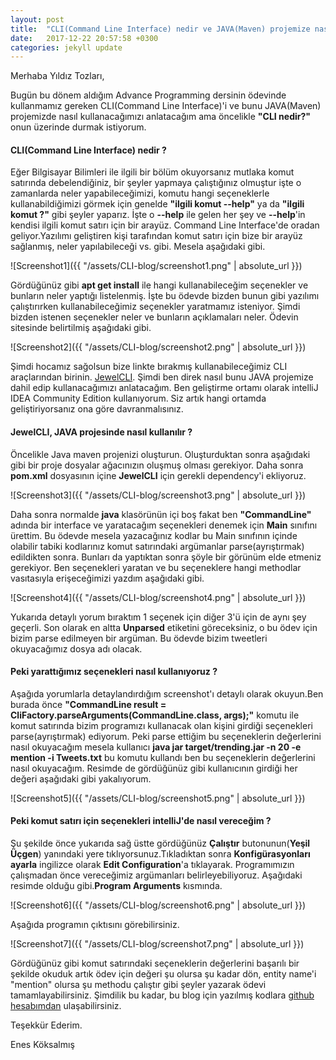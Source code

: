 ```yaml
---
layout: post
title:  "CLI(Command Line Interface) nedir ve JAVA(Maven) projemize nasıl ekleriz ?"
date:   2017-12-22 20:57:58 +0300
categories: jekyll update
---
```


Merhaba Yıldız Tozları,

Bugün bu dönem aldığım Advance Programming dersinin ödevinde kullanmamız gereken CLI(Command Line Interface)'i ve bunu JAVA(Maven) projemizde nasıl kullanacağımızı anlatacağım ama öncelikle **"CLI nedir?"** onun üzerinde durmak istiyorum.

#### **CLI(Command Line Interface) nedir ?**

Eğer Bilgisayar Bilimleri ile ilgili bir bölüm okuyorsanız mutlaka komut satırında debelendiğiniz, bir şeyler yapmaya çalıştığınız olmuştur işte o zamanlarda neler yapabileceğimizi, komutu hangi seçeneklerle kullanabildiğimizi görmek için genelde **"ilgili komut --help"** ya da **"ilgili komut ?"** gibi şeyler yaparız. İşte o **--help** ile gelen her şey ve **--help**'in kendisi ilgili komut satırı için bir arayüz. Command Line Interface'de oradan geliyor.Yazılımı geliştiren kişi tarafından komut satırı için bize bir arayüz sağlanmış, neler yapılabileceği vs. gibi. Mesela aşağıdaki gibi.

![Screenshot1]({{ "/assets/CLI-blog/screenshot1.png" | absolute_url }})

Gördüğünüz gibi **apt get install** ile hangi kullanabileceğim seçenekler ve bunların neler yaptığı listelenmiş. İşte bu ödevde bizden bunun gibi yazılımı çalıştırırken kullanabileceğimiz seçenekler yaratmamız isteniyor. Şimdi bizden istenen seçenekler neler ve bunların açıklamaları neler. Ödevin sitesinde belirtilmiş aşağıdaki gibi.

![Screenshot2]({{ "/assets/CLI-blog/screenshot2.png" | absolute_url }})

Şimdi hocamız sağolsun bize linkte bırakmış kullanabileceğimiz CLI araçlarından birinin. [JewelCLI](http://jewelcli.lexicalscope.com/). Şimdi ben direk nasıl bunu JAVA projemize dahil edip kullanacağımızı anlatacağım. Ben geliştirme ortamı olarak intelliJ IDEA Community Edition kullanıyorum. Siz artık hangi ortamda geliştiriyorsanız ona göre davranmalısınız.

#### **JewelCLI, JAVA projesinde nasıl kullanılır ?**

Öncelikle Java maven projenizi oluşturun. Oluşturduktan sonra aşağıdaki gibi bir proje dosyalar ağacınızın oluşmuş olması gerekiyor. Daha sonra **pom.xml** dosyasının içine **JewelCLI** için gerekli dependency'i ekliyoruz.

![Screenshot3]({{ "/assets/CLI-blog/screenshot3.png" | absolute_url }})


 Daha sonra normalde **java** klasörünün içi boş fakat ben **"CommandLine"** adında bir interface ve yaratacağım seçenekleri denemek için **Main** sınıfını ürettim. Bu ödevde mesela yazacağınız kodlar bu Main sınıfının içinde olabilir tabiki kodlarınız komut satırındaki argümanlar parse(ayrıştırmak) edildikten sonra. Bunları da yaptıktan sonra şöyle bir görünüm elde etmeniz gerekiyor. Ben seçenekleri yaratan ve bu seçeneklere hangi methodlar vasıtasıyla erişeceğimizi yazdım aşağıdaki gibi.

![Screenshot4]({{ "/assets/CLI-blog/screenshot4.png" | absolute_url }})

Yukarıda detaylı yorum bıraktım 1 seçenek için diğer 3'ü için de aynı şey geçerli. Son olarak en altta **Unparsed** etiketini göreceksiniz, o bu ödev için bizim parse edilmeyen bir argüman. Bu ödevde bizim tweetleri okuyacağımız dosya adı olacak.

#### **Peki yarattığımız seçenekleri nasıl kullanıyoruz ?**

Aşağıda yorumlarla detaylandırdığım screenshot'ı detaylı olarak okuyun.Ben burada önce **"CommandLine result = CliFactory.parseArguments(CommandLine.class, args);"** komutu ile komut satırında bizim programızı kullanacak olan kişini girdiği seçenekleri parse(ayrıştırmak) ediyorum. Peki parse ettiğim bu seçeneklerin değerlerini nasıl okuyacağım mesela kullanıcı **java jar target/trending.jar -n 20 -e mention -i Tweets.txt**
bu komutu kullandı ben bu seçeneklerin değerlerini nasıl okuyacağım. Resimde de gördüğünüz gibi kullanıcının girdiği her değeri aşağıdaki gibi yakalıyorum.

![Screenshot5]({{ "/assets/CLI-blog/screenshot5.png" | absolute_url }})

#### **Peki komut satırı için seçenekleri intelliJ'de nasıl vereceğim ?**

Şu şekilde önce yukarıda sağ üstte gördüğünüz **Çalıştır** butonunun(**Yeşil Üçgen**) yanındaki yere tıklıyorsunuz.Tıkladıktan sonra **Konfigürasyonları ayarla** ingilizce olarak **Edit Configuration**'a tıklayarak. Programımızın çalışmadan önce vereceğimiz argümanları belirleyebiliyoruz. Aşağıdaki resimde olduğu gibi.**Program Arguments** kısmında.

![Screenshot6]({{ "/assets/CLI-blog/screenshot6.png" | absolute_url }})

Aşağıda programın çıktısını görebilirsiniz.

![Screenshot7]({{ "/assets/CLI-blog/screenshot7.png" | absolute_url }})

Gördüğünüz gibi komut satırındaki seçeneklerin değerlerini başarılı bir şekilde okuduk artık ödev için değeri şu olursa şu kadar dön, entity name'i "mention" olursa şu methodu çalıştır gibi şeyler yazarak ödevi tamamlayabilirsiniz. Şimdilik bu kadar, bu blog için yazılmış kodlara [github hesabımdan](https://github.com/koksalmis/trending) ulaşabilirsiniz.

Teşekkür Ederim.

Enes Köksalmış



